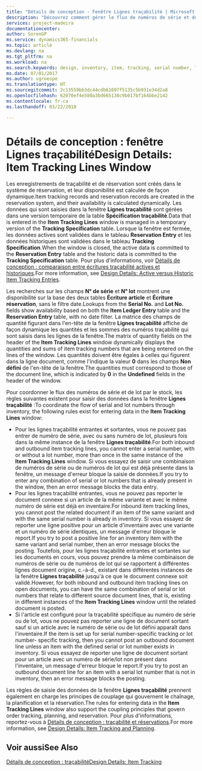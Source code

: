 ```yaml
---
title: "Détails de conception - Fenêtre Lignes traçabilité | Microsoft Docs"
description: "Découvrez comment gérer le flux de numéros de série et de lot dans votre inventaire."
services: project-madeira
documentationcenter: 
author: SorenGP
ms.service: dynamics365-financials
ms.topic: article
ms.devlang: na
ms.tgt_pltfrm: na
ms.workload: na
ms.search.keywords: design, inventory, item, tracking, serial number, lot number
ms.date: 07/01/2017
ms.author: sgroespe
ms.translationtype: HT
ms.sourcegitcommit: 2c13559bb3dc44cdb61697f5135c5b931e34d2a8
ms.openlocfilehash: 62070ef4e580a3bd665130c9b017bf164bbe2142
ms.contentlocale: fr-ca
ms.lasthandoff: 03/22/2018

---
```

# <a name="design-details-item-tracking-lines-window"></a><span data-ttu-id="eb11f-103">Détails de conception : fenêtre Lignes traçabilité</span><span class="sxs-lookup"><span data-stu-id="eb11f-103">Design Details: Item Tracking Lines Window</span></span>
<span data-ttu-id="eb11f-104">Les enregistrements de traçabilité et de réservation sont créés dans le système de réservation, et leur disponibilité est calculée de façon dynamique.</span><span class="sxs-lookup"><span data-stu-id="eb11f-104">Item tracking records and reservation records are created in the reservation system, and their availability is calculated dynamically.</span></span> <span data-ttu-id="eb11f-105">Les données qui sont saisies dans la fenêtre **Lignes traçabilité** sont gérées dans une version temporaire de la table **Spécification traçabilité**.</span><span class="sxs-lookup"><span data-stu-id="eb11f-105">Data that is entered in the **Item Tracking Lines** window is managed in a temporary version of the **Tracking Specification** table.</span></span> <span data-ttu-id="eb11f-106">Lorsque la fenêtre est fermée, les données actives sont validées dans le tableau **Reservation Entry** et les données historiques sont validées dans le tableau **Tracking Specification**.</span><span class="sxs-lookup"><span data-stu-id="eb11f-106">When the window is closed, the active data is committed to the **Reservation Entry** table and the historic data is committed to the **Tracking Specification** table.</span></span> <span data-ttu-id="eb11f-107">Pour plus d'informations, voir [Détails de conception : comparaison entre écritures traçabilité actives et historiques](design-details-active-versus-historic-item-tracking-entries.md).</span><span class="sxs-lookup"><span data-stu-id="eb11f-107">For more information, see [Design Details: Active versus Historic Item Tracking Entries](design-details-active-versus-historic-item-tracking-entries.md).</span></span>  
  
<span data-ttu-id="eb11f-108">Les recherches sur les champs **N° de série** et **N° lot** montrent une disponibilité sur la base des deux tables **Écriture article** et **Écriture réservation**, sans le filtre date.</span><span class="sxs-lookup"><span data-stu-id="eb11f-108">Lookups from the **Serial No.** and **Lot No.** fields show availability based on both the **Item Ledger Entry** table and the **Reservation Entry** table, with no date filter.</span></span> <span data-ttu-id="eb11f-109">La matrice des champs de quantité figurant dans l'en\-tête de la fenêtre **Lignes traçabilité** affiche de façon dynamique les quantités et les sommes des numéros traçabilité qui sont saisis dans les lignes de la fenêtre.</span><span class="sxs-lookup"><span data-stu-id="eb11f-109">The matrix of quantity fields on the header of the **Item Tracking Lines** window dynamically displays the quantities and sums of item tracking numbers that are being entered on the lines of the window.</span></span> <span data-ttu-id="eb11f-110">Les quantités doivent être égales à celles qui figurent dans la ligne document, comme l'indique la valeur **0** dans les champs **Non défini** de l'en-tête de la fenêtre.</span><span class="sxs-lookup"><span data-stu-id="eb11f-110">The quantities must correspond to those of the document line, which is indicated by **0** in the **Undefined** fields in the header of the window.</span></span>  
  
<span data-ttu-id="eb11f-111">Pour coordonner le flux des numéros de série et de lot par le stock, les règles suivantes existent pour saisir des données dans la fenêtre **Lignes traçabilité** :</span><span class="sxs-lookup"><span data-stu-id="eb11f-111">To coordinate the flow of serial and lot numbers through inventory, the following rules exist for entering data in the **Item Tracking Lines** window:</span></span>  
  
* <span data-ttu-id="eb11f-112">Pour les lignes traçabilité entrantes et sortantes, vous ne pouvez pas entrer de numéro de série, avec ou sans numéro de lot, plusieurs fois dans la même instance de la fenêtre **Lignes traçabilité**.</span><span class="sxs-lookup"><span data-stu-id="eb11f-112">For both inbound and outbound item tracking lines, you cannot enter a serial number, with or without a lot number, more than once in the same instance of the **Item Tracking Lines** window.</span></span> <span data-ttu-id="eb11f-113">Si vous essayez de saisir une combinaison de numéros de série ou de numéros de lot qui est déjà présente dans la fenêtre, un message d'erreur bloque la saisie de données.</span><span class="sxs-lookup"><span data-stu-id="eb11f-113">If you try to enter any combination of serial or lot numbers that is already present in the window, then an error message blocks the data entry.</span></span>  
* <span data-ttu-id="eb11f-114">Pour les lignes traçabilité entrantes, vous ne pouvez pas reporter le document connexe si un article de la même variante et avec le même numéro de série est déjà en inventaire.</span><span class="sxs-lookup"><span data-stu-id="eb11f-114">For inbound item tracking lines, you cannot post the related document if an item of the same variant and with the same serial number is already in inventory.</span></span> <span data-ttu-id="eb11f-115">Si vous essayez de reporter une ligne positive pour un article d'inventaire avec une variante et un numéro de série identiques, un message d'erreur bloque le report.</span><span class="sxs-lookup"><span data-stu-id="eb11f-115">If you try to post a positive line for an inventory item with the same variant and serial number, then an error message blocks the posting.</span></span> <span data-ttu-id="eb11f-116">Toutefois, pour les lignes traçabilité entrantes et sortantes sur les documents en cours, vous pouvez prendre la même combinaison de numéros de série ou de numéros de lot qui se rapportent à différentes lignes document origine, c.\-à\-d., existant dans différentes instances de la fenêtre **Lignes traçabilité** jusqu'à ce que le document connexe soit validé.</span><span class="sxs-lookup"><span data-stu-id="eb11f-116">However, for both inbound and outbound item tracking lines on open documents, you can have the same combination of serial or lot numbers that relate to different source document lines, that is, existing in different instances of the **Item Tracking Lines** window until the related document is posted.</span></span>  
* <span data-ttu-id="eb11f-117">Si l'article est configuré pour la traçabilité spécifique au numéro de série ou de lot, vous ne pouvez pas reporter une ligne de document sortant sauf si un article avec le numéro de série ou de lot défini apparaît dans l'inventaire.</span><span class="sxs-lookup"><span data-stu-id="eb11f-117">If the item is set up for serial number-specific tracking or lot number- specific tracking, then you cannot post an outbound document line unless an item with the defined serial or lot number exists in inventory.</span></span> <span data-ttu-id="eb11f-118">Si vous essayez de reporter une ligne de document sortant pour un article avec un numéro de série/lot non présent dans l'inventaire, un message d'erreur bloque le report.</span><span class="sxs-lookup"><span data-stu-id="eb11f-118">If you try to post an outbound document line for an item with a serial lot number that is not in inventory, then an error message blocks the posting.</span></span>  
  
<span data-ttu-id="eb11f-119">Les règles de saisie des données de la fenêtre **Lignes traçabilité** prennent également en charge les principes de couplage qui gouvernent le chaînage, la planification et la réservation.</span><span class="sxs-lookup"><span data-stu-id="eb11f-119">The rules for entering data in the **Item Tracking Lines** window also support the coupling principles that govern order tracking, planning, and reservation.</span></span> <span data-ttu-id="eb11f-120">Pour plus d'informations, reportez\-vous à [Détails de conception : traçabilité et réservations](design-details-item-tracking-and-planning.md).</span><span class="sxs-lookup"><span data-stu-id="eb11f-120">For more information, see [Design Details: Item Tracking and Planning](design-details-item-tracking-and-planning.md).</span></span>  
  
## <a name="see-also"></a><span data-ttu-id="eb11f-121">Voir aussi</span><span class="sxs-lookup"><span data-stu-id="eb11f-121">See Also</span></span>  
[<span data-ttu-id="eb11f-122">Détails de conception : traçabilité</span><span class="sxs-lookup"><span data-stu-id="eb11f-122">Design Details: Item Tracking</span></span>](design-details-item-tracking.md)
